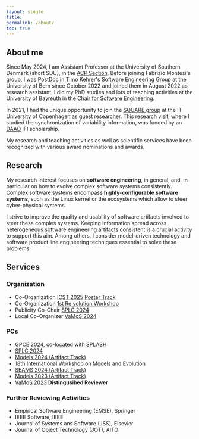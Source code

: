 ```yaml
---
layout: single
title:
permalink: /about/
toc: true
---
```


## About me

Since May 2024, I am Assistant Professor at the University of Southern Denmark (short SDU), in the [ACP Section](https://acp.sdu.dk/).
Before joining Fabrizio Montesi's group, I was [PostDoc](https://seg.inf.unibe.ch/people/sandra/) in Timo Kehrer's [Software Engineering Group](https://seg.inf.unibe.ch/) at the University of Bern since October 2022 and joined them in August 2022 as research assistant.
I did my PhD studies and lots of teaching activities at the University of Bayreuth in the [Chair for Software Engineering](https://www.ai1.uni-bayreuth.de/de/index.html).

In 2021, I had the unique opportunity to join the [SQUARE group](https://square.itu.dk/) at the IT University of Copenhagen as guest researcher. This research visit, where I studied the synchronization of variability information, was funded by an [DAAD](https://www.daad.de/en/) IFI scholarship.

My research and teaching activities as well as scientific services have been recognized with various award nominations and awards.

## Research 

My research interest focuses on **software engineering**, in general, and, in particular on how to evolve complex software systems consistently.
Complex software systems encompass **highly-configurable software systems**, such as the Linux kernel or the ecosystems which allow to steer cyber-physical systems.

I strive to improve the quality and usability of software artifacts involved to steer these comples systems. Keeping information spread across heterogeneous software engineering artifacts consistent is a crucial activity to support this aim. Among others, I consider model-driven technology and software product line engineering techniques essential to solve these problems.


## Services

### Organization

* Co-Organization [ICST 2025](https://conf.researchr.org/home/icst-2025) [Poster Track](https://conf.researchr.org/track/icst-2025/icst-2025-posters)
* Co-Organization [1st Re:volution Workshop](https://sites.google.com/view/re-volution2024/home)
* Publicity Co-Chair [SPLC 2024](https://2024.splc.net)
* Local Co-Organizer [VaMoS 2024](https://vamos2024.inf.unibe.ch/)
	
### PCs

* [GPCE 2024, co-located with SPLASH](https://2024.splashcon.org/home/gpce-2024)
* [SPLC 2024](https://2024.splc.net)
* [Models 2024 (Artifact Track)](https://conf.researchr.org/track/models-2024/models-2024-artifact-evaluation)
* [18th International Workshop on Models and Evolution](https://models-and-evolution.github.io/)
* [SEAMS 2024 (Artifact Track)]()
* [Models 2023 (Artifact Track)]()
* [VaMoS 2023](https://vamos2023.sdu.dk/) __Distingusihed Reviewer__

### Further Reviewing Activities

* Empirical Software Engineering (EMSE), Springer
* IEEE Software, IEEE
* Journal of Systems ans Software (JSS), Elsevier
* Journal of Object Technology (JOT), AITO
